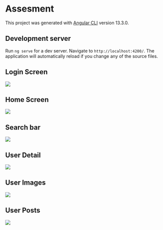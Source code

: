 # Assesment

This project was generated with [Angular CLI](https://github.com/angular/angular-cli) version 13.3.0.

## Development server

Run `ng serve` for a dev server. Navigate to `http://localhost:4200/`. The application will automatically reload if you change any of the source files.

## Login Screen
<img src="https://user-images.githubusercontent.com/78870767/160317701-8a59c1df-f52e-44d7-9c03-34431471bf20.png"> 


## Home Screen
<img src="https://user-images.githubusercontent.com/78870767/160317840-927a45f2-3c67-4762-8bc3-2bcd347a7cab.png">

## Search bar
<img src="https://user-images.githubusercontent.com/78870767/160317996-8802abd8-59a0-430a-b113-9ff5c2bf0edb.png">

## User Detail
<img src="https://user-images.githubusercontent.com/78870767/160318196-5af61faa-228e-4fb8-9cad-b4a8c60a9121.png">

## User Images
<img src="https://user-images.githubusercontent.com/78870767/160318389-93164e58-5bfa-499e-a595-e9c3708f908e.png">

## User Posts
<img src="https://user-images.githubusercontent.com/78870767/160318786-48b0ac28-6fa8-4129-a315-1d51aa7f5e54.png">
